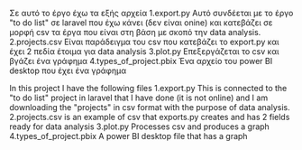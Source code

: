 Σε αυτό το έργο έχω τα εξής αρχεία 
1.export.py
Αυτό συνδέεται με το έργο "to do list" σε laravel που έχω κάνει (δεν είναι onine) και κατεβάζει σε μορφή csv τα έργα που είναι στη βάση με σκοπό την data analysis.
2.projects.csv
Είναι παράδειγμα του csv που κατεβάζει το export.py και έχει 2 πεδία έτοιμα για data analysis
3.plot.py
Επεξεργάζεται το csv και βγάζει ένα γράφημα
4.types_of_project.pbix
Ένα αρχείο του power BI desktop που έχει ένα γράφημα

In this project I have the following files 1.export.py
   This is connected to the "to do list" project in laravel that I have done (it is not online) and I am downloading the "projects" in csv format with the purpose of data analysis. 2.projects.csv is an example of csv that exports.py creates and has 2 fields ready for data analysis 3.plot.py Processes csv and produces a graph 4.types_of_project.pbix A power BI desktop file that has a graph
